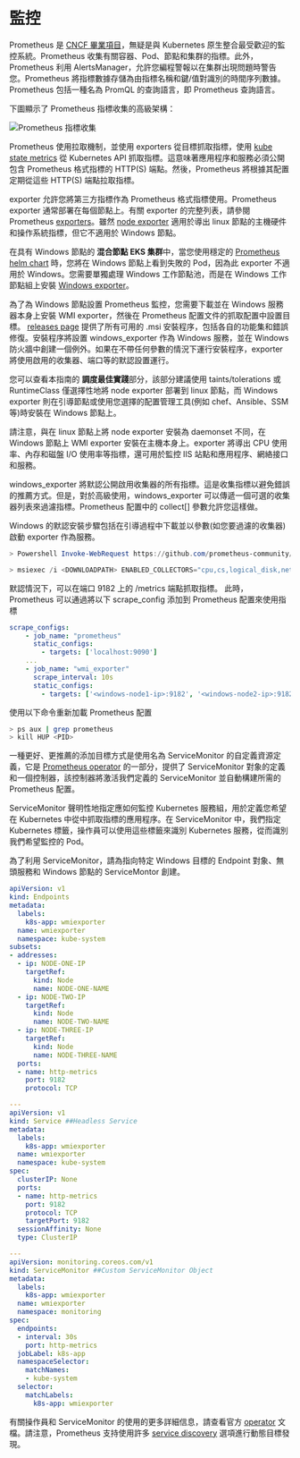 # 監控

Prometheus 是 [CNCF 畢業項目](https://www.cncf.io/projects/)，無疑是與 Kubernetes 原生整合最受歡迎的監控系統。Prometheus 收集有關容器、Pod、節點和集群的指標。此外，Prometheus 利用 AlertsManager，允許您編程警報以在集群出現問題時警告您。Prometheus 將指標數據存儲為由指標名稱和鍵/值對識別的時間序列數據。Prometheus 包括一種名為 PromQL 的查詢語言，即 Prometheus 查詢語言。

下圖顯示了 Prometheus 指標收集的高級架構：

![Prometheus 指標收集](./images/prom.png)

Prometheus 使用拉取機制，並使用 exporters 從目標抓取指標，使用 [kube state metrics](https://github.com/kubernetes/kube-state-metrics) 從 Kubernetes API 抓取指標。這意味著應用程序和服務必須公開包含 Prometheus 格式指標的 HTTP(S) 端點。然後，Prometheus 將根據其配置定期從這些 HTTP(S) 端點拉取指標。

exporter 允許您將第三方指標作為 Prometheus 格式指標使用。Prometheus exporter 通常部署在每個節點上。有關 exporter 的完整列表，請參閱 Prometheus [exporters](https://prometheus.io/docs/instrumenting/exporters/)。雖然 [node exporter](https://github.com/prometheus/node_exporter) 適用於導出 linux 節點的主機硬件和操作系統指標，但它不適用於 Windows 節點。

在具有 Windows 節點的 **混合節點 EKS 集群**中，當您使用穩定的 [Prometheus helm chart](https://github.com/prometheus-community/helm-charts) 時，您將在 Windows 節點上看到失敗的 Pod，因為此 exporter 不適用於 Windows。您需要單獨處理 Windows 工作節點池，而是在 Windows 工作節點組上安裝 [Windows exporter](https://github.com/prometheus-community/windows_exporter)。

為了為 Windows 節點設置 Prometheus 監控，您需要下載並在 Windows 服務器本身上安裝 WMI exporter，然後在 Prometheus 配置文件的抓取配置中設置目標。
[releases page](https://github.com/prometheus-community/windows_exporter/releases) 提供了所有可用的 .msi 安裝程序，包括各自的功能集和錯誤修復。安裝程序將設置 windows_exporter 作為 Windows 服務，並在 Windows 防火牆中創建一個例外。如果在不帶任何參數的情況下運行安裝程序，exporter 將使用啟用的收集器、端口等的默認設置運行。

您可以查看本指南的 **調度最佳實踐**部分，該部分建議使用 taints/tolerations 或 RuntimeClass 僅選擇性地將 node exporter 部署到 linux 節點，而 Windows exporter 則在引導節點或使用您選擇的配置管理工具(例如 chef、Ansible、SSM 等)時安裝在 Windows 節點上。

請注意，與在 linux 節點上將 node exporter 安裝為 daemonset 不同，在 Windows 節點上 WMI exporter 安裝在主機本身上。exporter 將導出 CPU 使用率、內存和磁盤 I/O 使用率等指標，還可用於監控 IIS 站點和應用程序、網絡接口和服務。

windows_exporter 將默認公開啟用收集器的所有指標。這是收集指標以避免錯誤的推薦方式。但是，對於高級使用，windows_exporter 可以傳遞一個可選的收集器列表來過濾指標。Prometheus 配置中的 collect[] 參數允許您這樣做。

Windows 的默認安裝步驟包括在引導過程中下載並以參數(如您要過濾的收集器)啟動 exporter 作為服務。

```powershell
> Powershell Invoke-WebRequest https://github.com/prometheus-community/windows_exporter/releases/download/v0.13.0/windows_exporter-0.13.0-amd64.msi -OutFile <DOWNLOADPATH>

> msiexec /i <DOWNLOADPATH> ENABLED_COLLECTORS="cpu,cs,logical_disk,net,os,system,container,memory"
```

默認情況下，可以在端口 9182 上的 /metrics 端點抓取指標。
此時，Prometheus 可以通過將以下 scrape_config 添加到 Prometheus 配置來使用指標

```yaml
scrape_configs:
    - job_name: "prometheus"
      static_configs:
        - targets: ['localhost:9090']
    ...
    - job_name: "wmi_exporter"
      scrape_interval: 10s
      static_configs:
        - targets: ['<windows-node1-ip>:9182', '<windows-node2-ip>:9182', ...]
```

使用以下命令重新加載 Prometheus 配置

```bash
> ps aux | grep prometheus
> kill HUP <PID>
```

一種更好、更推薦的添加目標方式是使用名為 ServiceMonitor 的自定義資源定義，它是 [Prometheus operator](https://github.com/prometheus-operator/kube-prometheus/releases) 的一部分，提供了 ServiceMonitor 對象的定義和一個控制器，該控制器將激活我們定義的 ServiceMonitor 並自動構建所需的 Prometheus 配置。

ServiceMonitor 聲明性地指定應如何監控 Kubernetes 服務組，用於定義您希望在 Kubernetes 中從中抓取指標的應用程序。在 ServiceMonitor 中，我們指定 Kubernetes 標籤，操作員可以使用這些標籤來識別 Kubernetes 服務，從而識別我們希望監控的 Pod。

為了利用 ServiceMonitor，請為指向特定 Windows 目標的 Endpoint 對象、無頭服務和 Windows 節點的 ServiceMontor 創建。

```yaml
apiVersion: v1
kind: Endpoints
metadata:
  labels:
    k8s-app: wmiexporter
  name: wmiexporter
  namespace: kube-system
subsets:
- addresses:
  - ip: NODE-ONE-IP
    targetRef:
      kind: Node
      name: NODE-ONE-NAME
  - ip: NODE-TWO-IP
    targetRef:
      kind: Node
      name: NODE-TWO-NAME
  - ip: NODE-THREE-IP
    targetRef:
      kind: Node
      name: NODE-THREE-NAME
  ports:
  - name: http-metrics
    port: 9182
    protocol: TCP

---
apiVersion: v1
kind: Service ##Headless Service
metadata:
  labels:
    k8s-app: wmiexporter
  name: wmiexporter
  namespace: kube-system
spec:
  clusterIP: None
  ports:
  - name: http-metrics
    port: 9182
    protocol: TCP
    targetPort: 9182
  sessionAffinity: None
  type: ClusterIP

---
apiVersion: monitoring.coreos.com/v1
kind: ServiceMonitor ##Custom ServiceMonitor Object
metadata:
  labels:
    k8s-app: wmiexporter
  name: wmiexporter
  namespace: monitoring
spec:
  endpoints:
  - interval: 30s
    port: http-metrics
  jobLabel: k8s-app
  namespaceSelector:
    matchNames:
    - kube-system
  selector:
    matchLabels:
      k8s-app: wmiexporter
```

有關操作員和 ServiceMonitor 的使用的更多詳細信息，請查看官方 [operator](https://github.com/prometheus-operator/kube-prometheus) 文檔。請注意，Prometheus 支持使用許多 [service discovery](https://prometheus.io/blog/2015/06/01/advanced-service-discovery/) 選項進行動態目標發現。